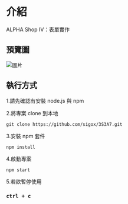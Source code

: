 # 介紹

ALPHA Shop IV：表單實作

## 預覽圖

![圖片](https://github.com/sigox/3S3A7/assets/131880018/ebec8922-7188-4dda-85e6-194210f7d858)

## 執行方式

1.請先確認有安裝 node.js 與 npm

2.將專案 clone 到本地

    git clone https://github.com/sigox/3S3A7.git

3.安裝 npm 套件

    npm install

4.啟動專案

    npm start
    
5.若欲暫停使用

### `ctrl + c`
